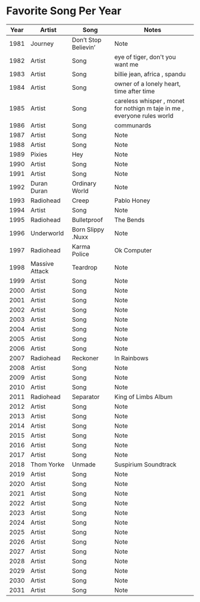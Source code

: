 # Favorite Song Per Year

| Year | Artist | Song | Notes |
| ---- | ------ | ---- | ----- |
| 1981 | Journey | Don’t Stop Believin’ | Note  |
| 1982 | Artist | Song | eye of tiger, don't you want me |
| 1983 | Artist | Song | billie jean, africa , spandu |
| 1984 | Artist | Song | owner of a lonely heart, time after time  |
| 1985 | Artist | Song | careless whisper , monet for nothign m taje in me , everyone rules world  |
| 1986 | Artist | Song | communards  |
| 1987 | Artist | Song | Note  |
| 1988 | Artist | Song | Note  |
| 1989 | Pixies | Hey | Note  |
| 1990 | Artist | Song | Note  |
| 1991 | Artist | Song | Note  |
| 1992 | Duran Duran | Ordinary World | Note  |
| 1993 | Radiohead | Creep | Pablo Honey  |
| 1994 | Artist | Song | Note  |
| 1995 | Radiohead | Bulletproof | The Bends  |
| 1996 | Underworld | Born Slippy .Nuxx | Note  |
| 1997 | Radiohead | Karma Police | Ok Computer  |
| 1998 | Massive Attack | Teardrop | Note  |
| 1999 | Artist | Song | Note  |
| 2000 | Artist | Song | Note  |
| 2001 | Artist | Song | Note  |
| 2002 | Artist | Song | Note  |
| 2003 | Artist | Song | Note  |
| 2004 | Artist | Song | Note  |
| 2005 | Artist | Song | Note  |
| 2006 | Artist | Song | Note  |
| 2007 | Radiohead | Reckoner | In Rainbows  |
| 2008 | Artist | Song | Note  |
| 2009 | Artist | Song | Note  |
| 2010 | Artist | Song | Note  |
| 2011 | Radiohead | Separator | King of Limbs Album  |
| 2012 | Artist | Song | Note  |
| 2013 | Artist | Song | Note  |
| 2014 | Artist | Song | Note  |
| 2015 | Artist | Song | Note  |
| 2016 | Artist | Song | Note  |
| 2017 | Artist | Song | Note  |
| 2018 | Thom Yorke | Unmade | Suspirium Soundtrack  |
| 2019 | Artist | Song | Note  |
| 2020 | Artist | Song | Note  |
| 2021 | Artist | Song | Note  |
| 2022 | Artist | Song | Note  |
| 2023 | Artist | Song | Note  |
| 2024 | Artist | Song | Note  |
| 2025 | Artist | Song | Note  |
| 2026 | Artist | Song | Note  |
| 2027 | Artist | Song | Note  |
| 2028 | Artist | Song | Note  |
| 2029 | Artist | Song | Note  |
| 2030 | Artist | Song | Note  |
| 2031 | Artist | Song | Note  |
